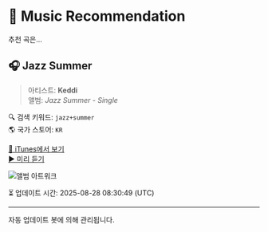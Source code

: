
# 🎵 Music Recommendation

추천 곡은...

## 🎧 Jazz Summer  
> 아티스트: **Keddi**  
> 앨범: _Jazz Summer - Single_  

🔍 검색 키워드: `jazz+summer`  
🌎 국가 스토어: `KR`

[🔗 iTunes에서 보기](https://music.apple.com/kr/album/jazz-summer/1820969144?i=1820969148&uo=4)  
[▶️ 미리 듣기](https://audio-ssl.itunes.apple.com/itunes-assets/AudioPreview221/v4/42/36/3c/42363c96-7653-4ba3-51a9-b93724b3f9b7/mzaf_8772439009502883002.plus.aac.p.m4a)

![앨범 아트워크](https://is1-ssl.mzstatic.com/image/thumb/Music221/v4/2d/37/66/2d376668-61d6-7d22-30ac-7fffb28b0876/cover_4062851162388.jpg/100x100bb.jpg)

⏳ 업데이트 시간: 2025-08-28 08:30:49 (UTC)

---
자동 업데이트 봇에 의해 관리됩니다.
